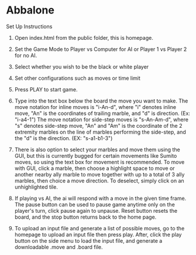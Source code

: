 # Abbalone


Set Up Instructions

1) Open index.html from the public folder, this is homepage.

2) Set the Game Mode to Player vs Computer for AI or Player 1 vs Player 2 for no AI.

3) Select whether you wish to be the black or white player

4) Set other configurations such as moves or time limit

5) Press PLAY to start game.

6) Type into the text box below the board the move you want to make.
   The move notation for inline moves is "i-An-d", where "i" denotes inline move, "An" is the coordinates of trailing marble, and "d" is direction. (Ex: "i-a4-1")
   The move notation for side-step moves is "s-An-Am-d", where "s" denotes side-step move, "An" and "Am" is the coordinate of the 2 extremity marbles on the line of marbles performing the side-step, and the "d" is the direction. (EX: "s-a1-b1-3")

6) There is also option to select your marbles and move them using the GUI, but this is currently bugged for certain movements like Sumito moves, so using the text box for movement is recommended. To move with GUI, click a marble, then choose a highlight space to move or another nearby ally marble to move together with up to a total of 3 ally marbles, then choice a move direction. To deselect, simply click on an unhighlighted tile.

7) If playing vs AI, the ai will respond with a move in the given time frame. The pause button can be used to pause game anytime only on the player's turn, click pause again to unpause. Reset button resets the board, and the stop button returns back to the home page.

8) To upload an input file and generate a list of possible moves, go to the homepage to upload an input file then press play. After, click the play button on the side menu to load the input file, and generate a downloadable .move and .board file.

